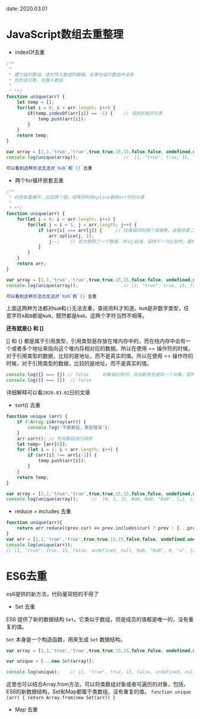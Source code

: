 date: 2020.03.01

# JavaScript数组去重整理

- indexOf去重

```js
/**
 * 
 * 建立临时数组，迭代传入数组的数据，如果在临时数组中没有
 * 找到该元素，则推入数组
 * 
 * **/
function unique(arr) {
    let temp = [];
    for(let i = 0; i < arr.length; i++) {
        if(temp.indexOf(arr[i]) == -1) {    // 没找到相同元素
            temp.push(arr[i]);
        }
    }
    return temp;
}

var array = [1,1,'true','true',true,true,15,15,false,false, undefined,undefined, null,null, NaN, NaN,'NaN', 0, 0, 'a', 'a',{},{}];
console.log(unique(array));                 //  [1, "true", true, 15, false, undefined, null, NaN, NaN, "NaN", 0, "a", {…}, {…}]

可以看到这种方法无法对`NaN`和`{}`去重
```

- 两个for循环嵌套去重

```js
/**
 * 利用嵌套循环，比较两个值，相等则利用splice删除arr中的元素
 * 
 * **/
function unique(arr) {
    for(let i = 0; i < arr.length; i++) {
        for(let j = i + 1; j < arr.length; j++) {
            if (arr[i] === arr[j]) {     // 如果相邻的两个值相等，这删除第二个，
                arr.splice(j, 1);
                j--;    // 因为删除了一个数据，所以j自减，保持下一次比较时，是相邻的两个值相比较
            }
        }
    }
    return arr;
}

var array = [1,1,'true','true',true,true,15,15,false,false, undefined,undefined, null,null, NaN, NaN,'NaN', 0, 0, 'a', 'a',{},{}];
console.log(unique(array));                 // [1, "true", true, 15, false, undefined, null, NaN, NaN, "NaN", 0, "a", {…}, {…}]

可以看到这种方法也无法对`NaN`和`{}`去重
```

上面这两种方法都对`NaN`和`{}`无法去重，查阅资料才知道。`NaN`是非数字类型，任意字符`A`和`B`都是`NaN`，既然都是`NaN`，这两个字符当然不相等。

**还有就是{} 和 []**

[] 和 {} 都是属于引用类型，引用类型是存放在堆内存中的，而在栈内存中会有一个或者多个地址来指向这个堆内存相对应的数据。所以在使用 == 操作符的时候，对于引用类型的数据，比较的是地址，而不是真实的值。所以在使用 == 操作符的时候，对于引用类型的数据，比较的是地址，而不是真实的值。

 ```js
console.log({} === {}) // false     对象相比较时，会判断是否是同一个对象，若两个操作数指向同一个对象返回true，否则返回false
console.log([] === [])  // false
 ```

详细解释可以看`2020.03.02`日的文章

- sort() 去重

```js
function unique (arr) {
    if (!Array.isArray(arr)) {
        console.log('不是数组，类型错误');
    }
    arr.sort(); // 先将数组进行排序
    let temp= [arr[0]];
    for (let i = 1; i < arr.length; i++) {
        if (arr[i] !== arr[i-1]) {
            temp.push(arr[i]);
        }
    }
    return temp;
}

var array = [1,1,'true','true',true,true,15,15,false,false, undefined,undefined, null,null, NaN, NaN,'NaN', 0, 0, 'a', 'a',{},{}];
console.log(unique(array));     //  [0, 1, 15, NaN, NaN, "NaN", {…}, {…}, "a", false, null, "true", true, undefined]      NaN 和 {}没有去重

```

- reduce + includes 去重

```js
function unique(arr){
    return arr.reduce((prev,cur) => prev.includes(cur) ? prev : [...prev,cur],[]);
}
var arr = [1,1,'true','true',true,true,15,15,false,false, undefined,undefined, null,null, NaN, NaN,'NaN', 0, 0, 'a', 'a',{},{}];
console.log(unique(arr));
// [1, "true", true, 15, false, undefined, null, NaN, "NaN", 0, "a", {…}, {…}]
```









# ES6去重

es6提供的新方法，代码量简短的不得了

- Set 去重

ES6 提供了新的数据结构 `Set`。它类似于数组，但是成员的值都是唯一的，没有重复的值。

`Set` 本身是一个构造函数，用来生成 `Set` 数据结构。

```js
var array = [1,1,'true','true',true,true,15,15,false,false, undefined,undefined, null,null, NaN, NaN,'NaN', 0, 0, 'a', 'a',{},{}];

var unique = [...new Set(array)]; 

console.log(unique);    // [1, "true", true, 15, false, undefined, null, NaN, "NaN", 0, "a", {…}, {…}]   {}没有去重

```

这里也可以结合Array.from方法，可以将类数组对象或者可遍历的对象，包括，ES6的新数据结构，Set和Map都属于类数组，没有重复的值。
`function unique (arr) { return Array.from(new Set(arr)) }`

- Map 去重









